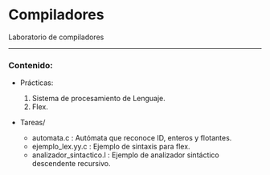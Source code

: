 # Compiladores
Laboratorio de compiladores

---

### Contenido:

* Prácticas:
  1. Sistema de procesamiento de Lenguaje.
  2. Flex.

* Tareas/
  + automata.c : Autómata que reconoce ID, enteros y flotantes.
  + ejemplo_lex.yy.c : Ejemplo de sintaxis para flex.
  + analizador_sintactico.l : Ejemplo de analizador sintáctico descendente recursivo.
